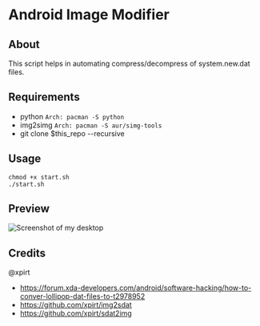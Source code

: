 # Android Image Modifier

## About

This script helps in automating compress/decompress of system.new.dat files.

## Requirements 

 * python 
         ```
   Arch: pacman -S python
         ```
 * img2simg 
           ```
     Arch: pacman -S aur/simg-tools
           ```
 *  git clone $this_repo --recursive


## Usage

```
chmod +x start.sh
./start.sh
```

## Preview

![Screenshot of my desktop](https://github.com/Creator54/android-image-modifier/blob/master/preview.png)

## Credits 

@xpirt

* https://forum.xda-developers.com/android/software-hacking/how-to-conver-lollipop-dat-files-to-t2978952
* https://github.com/xpirt/img2sdat
* https://github.com/xpirt/sdat2img
